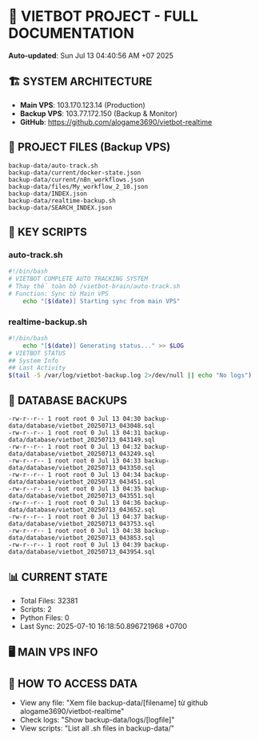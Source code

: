 # 🤖 VIETBOT PROJECT - FULL DOCUMENTATION
**Auto-updated**: Sun Jul 13 04:40:56 AM +07 2025

## 🏗️ SYSTEM ARCHITECTURE
- **Main VPS**: 103.170.123.14 (Production)
- **Backup VPS**: 103.77.172.150 (Backup & Monitor)
- **GitHub**: https://github.com/alogame3690/vietbot-realtime

## 📁 PROJECT FILES (Backup VPS)
```
backup-data/auto-track.sh
backup-data/current/docker-state.json
backup-data/current/n8n_workflows.json
backup-data/files/My_workflow_2_10.json
backup-data/INDEX.json
backup-data/realtime-backup.sh
backup-data/SEARCH_INDEX.json
```

## 🔧 KEY SCRIPTS
### auto-track.sh
```bash
#!/bin/bash
# VIETBOT COMPLETE AUTO TRACKING SYSTEM
# Thay thế toàn bộ /vietbot-brain/auto-track.sh
# Function: Sync từ Main VPS
    echo "[$(date)] Starting sync from main VPS"
```
### realtime-backup.sh
```bash
#!/bin/bash
    echo "[$(date)] Generating status..." >> $LOG
# VIETBOT STATUS
## System Info
## Last Activity
$(tail -5 /var/log/vietbot-backup.log 2>/dev/null || echo "No logs")
```

## 💾 DATABASE BACKUPS
```
-rw-r--r-- 1 root root 0 Jul 13 04:30 backup-data/database/vietbot_20250713_043048.sql
-rw-r--r-- 1 root root 0 Jul 13 04:31 backup-data/database/vietbot_20250713_043149.sql
-rw-r--r-- 1 root root 0 Jul 13 04:32 backup-data/database/vietbot_20250713_043249.sql
-rw-r--r-- 1 root root 0 Jul 13 04:33 backup-data/database/vietbot_20250713_043350.sql
-rw-r--r-- 1 root root 0 Jul 13 04:34 backup-data/database/vietbot_20250713_043451.sql
-rw-r--r-- 1 root root 0 Jul 13 04:35 backup-data/database/vietbot_20250713_043551.sql
-rw-r--r-- 1 root root 0 Jul 13 04:36 backup-data/database/vietbot_20250713_043652.sql
-rw-r--r-- 1 root root 0 Jul 13 04:37 backup-data/database/vietbot_20250713_043753.sql
-rw-r--r-- 1 root root 0 Jul 13 04:38 backup-data/database/vietbot_20250713_043853.sql
-rw-r--r-- 1 root root 0 Jul 13 04:39 backup-data/database/vietbot_20250713_043954.sql
```

## 📊 CURRENT STATE
- Total Files: 32381
- Scripts: 2
- Python Files: 0
- Last Sync: 2025-07-10 16:18:50.896721968 +0700

## 🖥️ MAIN VPS INFO


## 🚨 HOW TO ACCESS DATA
- View any file: "Xem file backup-data/[filename] từ github alogame3690/vietbot-realtime"
- Check logs: "Show backup-data/logs/[logfile]"
- View scripts: "List all .sh files in backup-data/"
